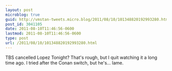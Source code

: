 ```yaml
---
layout: post
microblog: true
guid: http://vmstan-tweets.micro.blog/2011/08/10/101348820192993280.html
post_id: 3041105
date: 2011-08-10T11:46:56-0600
lastmod: 2011-08-10T11:46:56-0600
type: post
url: /2011/08/10/101348820192993280.html
---
```

TBS cancelled Lopez Tonight? That's rough, but I quit watching it a long time ago. I tried after the Conan switch, but he's… lame.
